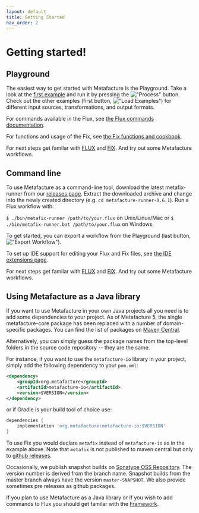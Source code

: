 ```yaml
---
layout: default
title: Getting Started
nav_order: 2
---
```


# Getting started!

## Playground

The easiest way to get started with Metafacture is the Playground. Take a look at the [first example](https://metafacture.org/playground/?example=encode-xml) and run it by pressing the !["Process"](https://metafacture.org/img/process.png) button. Check out the other examples (first button, !["Load Examples"](https://metafacture.org/img/load-exmples.png)) for different input sources, transformations, and output formats.

For commands available in the Flux, see [the Flux commands documentation](flux/flux-commands.html).

For functions and usage of the Fix, see [the Fix functions and cookbook](fix/Fix-functions-and-cookbook.html).

For next steps get familar with [FLUX](flux/Flux-User-Guide.html) and [FIX](fix/Fix-User-Guide.html). And try out some Metafacture workflows.

## Command line

To use Metafacture as a command-line tool, download the latest metafix-runner from our [releases page](https://github.com/metafacture/metafacture-fix/releases). Extract the downloaded archive and change into the newly created directory (e.g. `cd metafacture-runner-0.6.1`). Run a Flux workflow with:

`$ ./bin/metafix-runner /path/to/your.flux` on Unix/Linux/Mac or
`$ ./bin/metafix-runner.bat /path/to/your.flux` on Windows.

To get started, you can export a workflow from the Playground (last button, !["Export Workflow"](https://metafacture.org/img/export.png)).

To set up IDE support for editing your Flux and Fix files, see [the IDE extensions page](https://metafacture.org/ide-extensions/index.html).

For next steps get familar with [FLUX](flux/Flux-User-Guide.html) and [FIX](fix/Fix-User-Guide.html). And try out some Metafacture workflows.

## Using Metafacture as a Java library

If you want to use Metafacture in your own Java projects all you need is to add some dependencies to your project. As of Metafacture 5, the single metafacture-core package has been replaced with a number of domain-specific packages. You can find the list of packages on [Maven Central](https://search.maven.org/search?q=g:org.metafacture).

Alternatively, you can simply guess the package names from the top-level folders in the source code repository -- they are the same. 

For instance, if you want to use the `metafacture-io` library in your project, simply add the following dependency to your `pom.xml`:

```xml
<dependency>
    <groupId>org.metafacture</groupId>
    <artifactId>metafacture-io</artifactId>
    <version>$VERSION</version>
</dependency>
```

or if Gradle is your build tool of choice use:

```groovy
dependencies {
    implementation 'org.metafacture:metafacture-io:$VERSION'
}
```

To use Fix you would declare `metafix` instead of `metafacture-io` as in the example above. Note that `metafix` is not published to maven central but only to [github releases](https://github.com/metafacture/metafacture-fix/releases).

Occasionally, we publish snapshot builds on [Sonatype OSS Repository](https://oss.sonatype.org/index.html#nexus-search;gav~org.metafacture~~~~~kw,versionexpand). The version number is derived from the branch name. Snapshot builds from the master branch always have the version `master-SNAPSHOT`. We also provide sometimes pre releases as github packages.


If you plan to use Metafacture as a Java library or if you wish to add commands to Flux you should get familar with the [Framework](java-integration/Framework-User-Guide.html).
